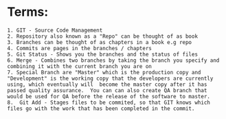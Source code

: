 # Terms:
	1. GIT - Source Code Management
	2. Repository also known as a "Repo" can be thought of as book
	3. Branches can be thought of as chapters in a book e.g repo
	4. Commits are pages in the branches / chapters
	5. Git Status - Shows you the branches and the status of files
	6. Merge - Combines two branches by taking the branch you specify and combining it with the current branch you are on
	7. Special Branch are "Master" which is the production copy and "Development" is the working copy that the developers are currently using, which eventually will  become the master copy after it has passed quality assurance.  You can can also create QA branch that would be used for QA before the release of the software to master. 
	8.  Git Add - Stages files to be commited, so that GIT knows which files go with the work that has been completed in the commit.
	
